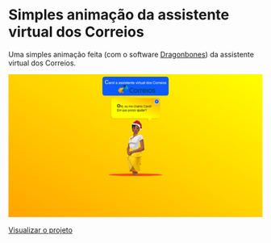 <h1>Simples animação da assistente virtual dos Correios</h1>

<p>Uma simples animação feita (com o software <a href="https://github.com/DragonBones/DragonBonesJS">Dragonbones</a>) da assistente virtual dos Correios.</p>

<img src="screen.jpg"/>

<a href="https://cleytonjesus07.github.io/virtual-assistant/">Visualizar o projeto</a>